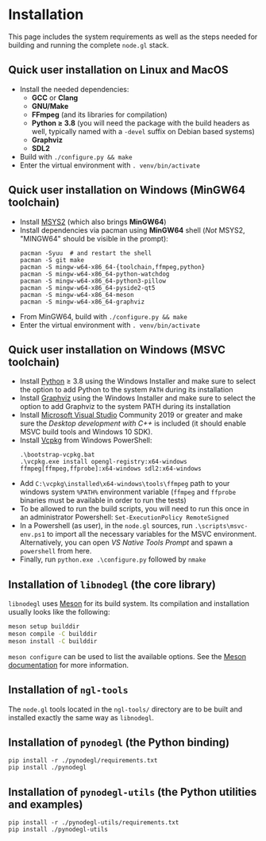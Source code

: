 # Installation

This page includes the system requirements as well as the steps needed for
building and running the complete `node.gl` stack.

## Quick user installation on Linux and MacOS

- Install the needed dependencies:
  - **GCC** or **Clang**
  - **GNU/Make**
  - **FFmpeg** (and its libraries for compilation)
  - **Python ≥ 3.8** (you will need the package with the build headers as well,
    typically named with a `-devel` suffix on Debian based systems)
  - **Graphviz**
  - **SDL2**
- Build with `./configure.py && make`
- Enter the virtual environment with `. venv/bin/activate`

## Quick user installation on Windows (MinGW64 toolchain)

- Install [MSYS2](https://www.msys2.org/) (which also brings **MinGW64**)
- Install dependencies via pacman using **MinGW64** shell (*Not* MSYS2,
"MINGW64" should be visible in the prompt):
    ```shell
    pacman -Syuu  # and restart the shell
    pacman -S git make
    pacman -S mingw-w64-x86_64-{toolchain,ffmpeg,python}
    pacman -S mingw-w64-x86_64-python-watchdog
    pacman -S mingw-w64-x86_64-python3-pillow
    pacman -S mingw-w64-x86_64-pyside2-qt5
    pacman -S mingw-w64-x86_64-meson
    pacman -S mingw-w64-x86_64-graphviz
    ```
- From MinGW64, build with `./configure.py && make`
- Enter the virtual environment with `. venv/bin/activate`

## Quick user installation on Windows (MSVC toolchain)

- Install [Python](https://www.python.org/downloads/windows/) ≥ 3.8 using the
  Windows Installer and make sure to select the option to add Python to the
  system `PATH` during its installation
- Install [Graphviz](https://graphviz.org/download/) using the Windows Installer and make sure to select the option to add Graphviz
to the system PATH during its installation
- Install [Microsoft Visual
  Studio](https://visualstudio.microsoft.com/downloads/) Community 2019 or
  greater and make sure the *Desktop development with C++* is included (it
  should enable MSVC build tools and Windows 10 SDK).
- Install [Vcpkg](https://github.com/microsoft/vcpkg) from Windows PowerShell:
    ```shell
    .\bootstrap-vcpkg.bat
    .\vcpkg.exe install opengl-registry:x64-windows ffmpeg[ffmpeg,ffprobe]:x64-windows sdl2:x64-windows
    ```
- Add `C:\vcpkg\installed\x64-windows\tools\ffmpeg` path to your windows system `%PATH%` environment variable (`ffmpeg`
and `ffprobe` binaries must be available in order to run the tests)
- To be allowed to run the build scripts, you will need to run this once in an
  administrator Powershell: `Set-ExecutionPolicy RemoteSigned`
- In a Powershell (as user), in the `node.gl` sources, run
  `.\scripts\msvc-env.ps1` to import all the necessary variables for the MSVC
  environment. Alternatively, you can open *VS Native Tools Prompt* and spawn a
  `powershell` from here.
- Finally, run `python.exe .\configure.py` followed by `nmake`


## Installation of `libnodegl` (the core library)

`libnodegl` uses [Meson][meson] for its build system. Its compilation and
installation usually looks like the following:

```sh
meson setup builddir
meson compile -C builddir
meson install -C builddir
```

`meson configure` can be used to list the available options. See the [Meson
documentation][meson-doc] for more information.

[meson]: https://mesonbuild.com/
[meson-doc]: https://mesonbuild.com/Quick-guide.html#compiling-a-meson-project

## Installation of `ngl-tools`

The `node.gl` tools located in the `ngl-tools/` directory are to be built and
installed exactly the same way as `libnodegl`.

## Installation of `pynodegl` (the Python binding)

```shell
pip install -r ./pynodegl/requirements.txt
pip install ./pynodegl
```

## Installation of `pynodegl-utils` (the Python utilities and examples)

```shell
pip install -r ./pynodegl-utils/requirements.txt
pip install ./pynodegl-utils
```
